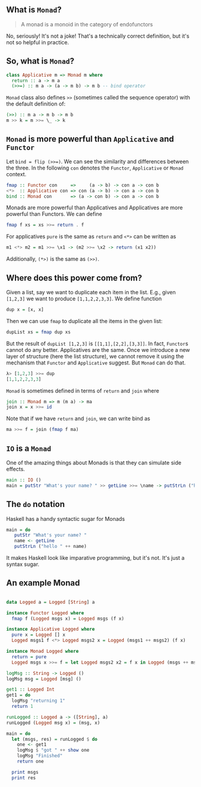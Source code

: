 ## What is `Monad`?

> A monad is a monoid in the category of endofunctors

No, seriously! It's not a joke!
That's a technically correct definition, but it's not so helpful in practice.


## So, what is `Monad`?

```haskell
class Applicative m => Monad m where
  return :: a -> m a
  (>>=) :: m a -> (a -> m b) -> m b -- bind operator
```

`Monad` class also defines `>>` (sometimes called the sequence operator) with the default definition of:

```haskell
(>>) :: m a -> m b -> m b
m >> k = m >>= \_ -> k
```

## `Monad` is more powerful than `Applicative` and `Functor`

Let `bind = flip (>>=)`.
We can see the similarity and differences between the three.
In the following `con` denotes the `Functor`, `Applicative` or `Monad` context.

```haskell
fmap :: Functor con     =>     (a -> b) -> con a -> con b
<*>  :: Applicative con => con (a -> b) -> con a -> con b
bind :: Monad con       => (a -> con b) -> con a -> con b
```
Monads are more powerful than Applicatives and Applicatives are more powerful than Functors.
We can define 

```haskell
fmap f xs = xs >>= return . f
```

For applicatives `pure` is the same as `return` and `<*>` can be written as

```haskell
m1 <*> m2 = m1 >>= \x1 -> (m2 >>= \x2 -> return (x1 x2))
```

Additionally, `(*>)` is the same as `(>>)`.


## Where does this power come from?

Given a list, say we want to duplicate each item in the list.
E.g., given `[1,2,3]` we want to produce `[1,1,2,2,3,3]`.
We define function

```haskell
dup x = [x, x]
```

Then we can use `fmap` to duplicate all the items in the given list:

```haskell
dupList xs = fmap dup xs
```

But the result of `dupList [1,2,3]` is `[[1,1],[2,2],[3,3]]`.
In fact, `Functor`s cannot do any better.
Applicatives are the same.
Once we introduce a new layer of structure (here the list structure),
we cannot remove it using the mechanism that `Functor` and `Applicative` suggest.
But `Monad` can do that.

```haskell
λ> [1,2,3] >>= dup
[1,1,2,2,3,3]
```

`Monad` is sometimes defined in terms of `return` and `join` where

```haskell
join :: Monad m => m (m a) -> ma
join x = x >>= id
```
Note that if we have `return` and `join`, we can write bind as

```haskell
ma >>= f = join (fmap f ma)
```

## `IO` is a `Monad`

One of the amazing things about Monads is that they can simulate side effects.

```haskell
main :: IO ()
main = putStr "What's your name? " >> getLine >>= \name -> putStrLn ("hello " ++ name)
```

## The `do` notation

Haskell has a handy syntactic sugar for Monads

```haskell
main = do
   putStr "What's your name? "
   name <- getLine
   putStrLn ("hello " ++ name)
```

It makes Haskell look like imparative programming, but it's not.
It's just a syntax sugar.

## An example Monad

```haskell

data Logged a = Logged [String] a

instance Functor Logged where
  fmap f (Logged msgs x) = Logged msgs (f x)

instance Applicative Logged where
  pure x = Logged [] x
  Logged msgs1 f <*> Logged msgs2 x = Logged (msgs1 ++ msgs2) (f x)

instance Monad Logged where
  return = pure
  Logged msgs x >>= f = let Logged msgs2 x2 = f x in Logged (msgs ++ msgs2) x2

logMsg :: String -> Logged ()
logMsg msg = Logged [msg] ()

get1 :: Logged Int
get1 = do
  logMsg "returning 1"
  return 1

runLogged :: Logged a -> ([String], a)
runLogged (Logged msg x) = (msg, x)

main = do
  let (msgs, res) = runLogged $ do
    one <- get1
    logMsg $ "got " ++ show one
    logMsg "Finished"
    return one

  print msgs
  print res

```
